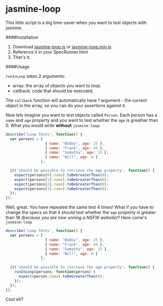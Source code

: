 jasmine-loop
============

This little script is a big time-saver when you want to test objects with jasmine.

####Installation
1.  Download [jasmine-loop.js](jasmine-loop.js) or [jasmine-loop.min.js](jasmine-loop.min.js)
2.  Reference it in your SpecRunner.html
3.  That's it.

####Usage

`runInLoop` takes 2 arguments:
  - array: the array of objects you want to loop.
  - callback: code that should be executed.

The `callback` function will automatically have 1 argument - the current object in the array, so you can
do your assertions against it.

Now lets imagine you want to test objects called `Person`. Each person has a `name` and `age` property and you want to
test whether the `age` is greather than 0. What you would write **without** `jasmine-loop`:

```js
describe('Loop Tests', function() {
  var persons = [
                  { name: "Bobby", age: 25 },
                  { name: "Frank", age: 49 },
                  { name: "Samatha", age: 32 },
                  { name: "Will", age: 0 } 
                ];

  it('should be possible to retrieve the age property', function() {
    expect(persons[0].name).toBeGreaterThan(0);
    expect(persons[1].name).toBeGreaterThan(0);
    expect(persons[2].name).toBeGreaterThan(0);
    expect(persons[3].name).toBeGreaterThan(0);
  });
});
```
Well, great. You have repeated the same test 4 times! What if you have to change the specs so that it should test whether
the `age` property is greater than 18 *(because you are now unning a NSFW website)*? Here come's `jasmine-loop`

```js
describe('Loop Tests', function() {
  var persons = [
                  { name: "Bobby", age: 25 },
                  { name: "Frank", age: 49 },
                  { name: "Samatha", age: 32 },
                  { name: "Will", age: 0 } 
                ];
                
  it('should be possible to retrieve the age property', function() {
    runInLoop(persons, function(person) {
      expect(person.name).toBeGreaterThan(0);
    });
  });
});
```

Cool eh?
